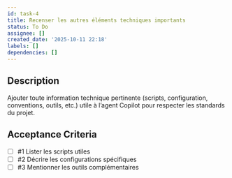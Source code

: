 ```yaml
---
id: task-4
title: Recenser les autres éléments techniques importants
status: To Do
assignee: []
created_date: '2025-10-11 22:18'
labels: []
dependencies: []
---
```


## Description

<!-- SECTION:DESCRIPTION:BEGIN -->
Ajouter toute information technique pertinente (scripts, configuration, conventions, outils, etc.) utile à l’agent Copilot pour respecter les standards du projet.
<!-- SECTION:DESCRIPTION:END -->

## Acceptance Criteria
<!-- AC:BEGIN -->
- [ ] #1 Lister les scripts utiles
- [ ] #2 Décrire les configurations spécifiques
- [ ] #3 Mentionner les outils complémentaires
<!-- AC:END -->
